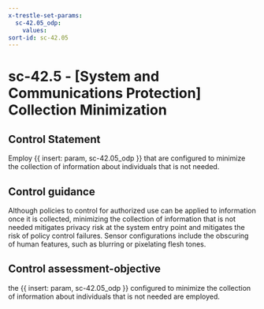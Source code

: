 ```yaml
---
x-trestle-set-params:
  sc-42.05_odp:
    values:
sort-id: sc-42.05
---
```


# sc-42.5 - \[System and Communications Protection\] Collection Minimization

## Control Statement

Employ {{ insert: param, sc-42.05_odp }} that are configured to minimize the collection of information about individuals that is not needed.

## Control guidance

Although policies to control for authorized use can be applied to information once it is collected, minimizing the collection of information that is not needed mitigates privacy risk at the system entry point and mitigates the risk of policy control failures. Sensor configurations include the obscuring of human features, such as blurring or pixelating flesh tones.

## Control assessment-objective

the {{ insert: param, sc-42.05_odp }} configured to minimize the collection of information about individuals that is not needed are employed.

